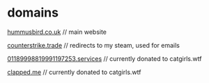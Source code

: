 # domains

[hummusbird.co.uk](https://hummusbird.co.uk) // main website

[counterstrike.trade](https://counterstrike.trade) // redirects to my steam, used for emails

[01189998819991197253.services](https://01189998819991197253.services) // currently donated to catgirls.wtf

[clapped.me](https://clapped.me) // currently donated to catgirls.wtf
